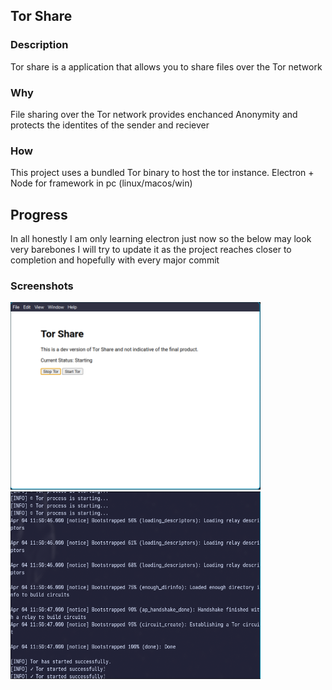 ## Tor Share

### Description

Tor share is a application that allows you to share files over the Tor network

### Why

File sharing over the Tor network provides enchanced Anonymity and protects the identites of the sender and reciever

### How

This project uses a bundled Tor binary to host the tor instance.
Electron + Node for framework in pc (linux/macos/win)

## Progress

In all honestly I am only learning electron just now so the below may look very barebones
I will try to update it as the project reaches closer to completion and hopefully with every major commit

### Screenshots

<img src="./screenshots/Electron-UI.png" width="400" height="300" />
<img src="./screenshots/Tor-state-console.png" width="400" height="300" />

